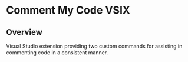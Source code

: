 # Comment My Code VSIX

## Overview

Visual Studio extension providing two custom commands for assisting in commenting 
code in a consistent manner.
